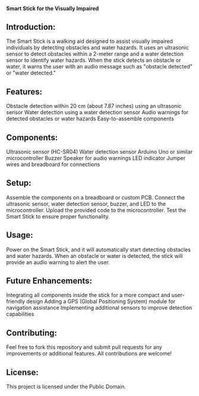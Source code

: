 #### Smart Stick for the Visually Impaired

## Introduction:
The Smart Stick is a walking aid designed to assist visually impaired individuals by detecting obstacles and water hazards. It uses an ultrasonic sensor to detect obstacles within a 2-meter range and a water detection sensor to identify water hazards. When the stick detects an obstacle or water, it warns the user with an audio message such as "obstacle detected" or "water detected."

## Features:

Obstacle detection within 20 cm (about 7.87 inches) using an ultrasonic sensor
Water detection using a water detection sensor
Audio warnings for detected obstacles or water hazards
Easy-to-assemble components

## Components:

Ultrasonic sensor (HC-SR04)
Water detection sensor
Arduino Uno or similar microcontroller
Buzzer
Speaker for audio warnings
LED indicator
Jumper wires and breadboard for connections

## Setup:

Assemble the components on a breadboard or custom PCB.
Connect the ultrasonic sensor, water detection sensor, buzzer, and LED to the microcontroller.
Upload the provided code to the microcontroller.
Test the Smart Stick to ensure proper functionality.

## Usage:

Power on the Smart Stick, and it will automatically start detecting obstacles and water hazards. When an obstacle or water is detected, the stick will provide an audio warning to alert the user.

## Future Enhancements:

Integrating all components inside the stick for a more compact and user-friendly design
Adding a GPS (Global Positioning System) module for navigation assistance
Implementing additional sensors to improve detection capabilities

## Contributing:

Feel free to fork this repository and submit pull requests for any improvements or additional features. All contributions are welcome!

## License:
This project is licensed under the Public Domain.
